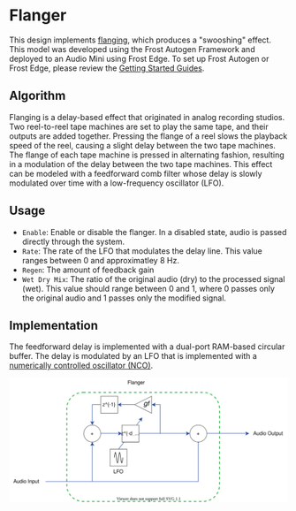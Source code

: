 # Flanger
This design implements [flanging](https://en.wikipedia.org/wiki/Flanging), which produces a "swooshing" effect. This model was developed using the Frost Autogen Framework and deployed to an Audio Mini using Frost Edge. To set up Frost Autogen or Frost Edge, please review the [Getting Started Guides](https://github.com/fpga-open-speech-tools/docs/tree/master/getting_started). 

## Algorithm
Flanging is a delay-based effect that originated in analog recording studios.
Two reel-to-reel tape machines are set to play the same tape, and their outputs are
added together. Pressing the flange of a reel slows the playback speed of the reel,
causing a slight delay between the two tape machines. The flange of each tape machine
is pressed in alternating fashion, resulting in a modulation of the delay between the
two tape machines. This effect can be modeled with a feedforward comb filter whose delay is slowly modulated over time with a low-frequency oscillator (LFO).

## Usage
 - `Enable`: Enable or disable the flanger. In a disabled state, audio is passed directly through the system.
 - `Rate`: The rate of the LFO that modulates the delay line. This value ranges between 0 and approximatley 8 Hz.
 - `Regen`: The amount of feedback gain 
 - `Wet Dry Mix`: The ratio of the original audio (dry) to the processed signal (wet). This value should range between 0 and 1, where 0 passes only the original audio and 1 passes only the modified signal.
 
## Implementation
The feedforward delay is implemented with a dual-port RAM-based circular buffer. The delay is modulated by an LFO that is implemented with a [numerically controlled oscillator (NCO)](https://en.wikipedia.org/wiki/Numerically-controlled_oscillator).

<p align="center">
  <img src="flanger.svg" />
</p>
